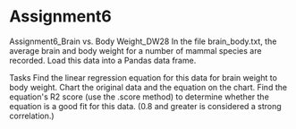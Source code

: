 # Assignment6
Assignment6_Brain vs. Body Weight_DW28
In the file brain_body.txt, the average brain and body weight for a number of mammal species are recorded. Load this data into a Pandas data frame.

Tasks
Find the linear regression equation for this data for brain weight to body weight.
Chart the original data and the equation on the chart.
Find the equation's  R2  score (use the .score method) to determine whether the equation is a good fit for this data. (0.8 and greater is considered a strong correlation.)

